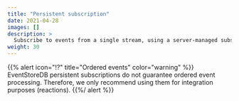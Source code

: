 ```yaml
---
title: "Persistent subscription"
date: 2021-04-28
images: []
description: >
  Subscribe to events from a single stream, using a server-managed subscription.
weight: 30
---
```


{{% alert icon="⁉️" title="Ordered events" color="warning" %}}
EventStoreDB persistent subscriptions do not guarantee ordered event processing. Therefore, we only recommend using them for integration purposes (reactions).
{{%/ alert %}}



